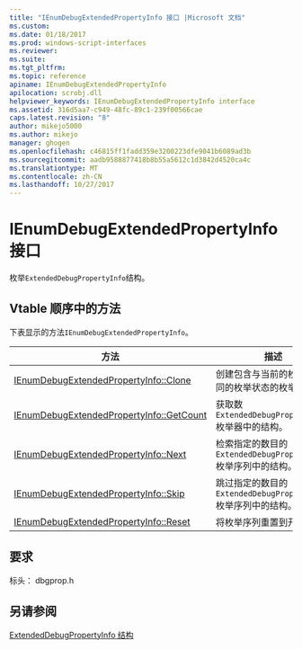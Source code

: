 ```yaml
---
title: "IEnumDebugExtendedPropertyInfo 接口 |Microsoft 文档"
ms.custom: 
ms.date: 01/18/2017
ms.prod: windows-script-interfaces
ms.reviewer: 
ms.suite: 
ms.tgt_pltfrm: 
ms.topic: reference
apiname: IEnumDebugExtendedPropertyInfo
apilocation: scrobj.dll
helpviewer_keywords: IEnumDebugExtendedPropertyInfo interface
ms.assetid: 316d5aa7-c949-48fc-89c1-239f00566cae
caps.latest.revision: "8"
author: mikejo5000
ms.author: mikejo
manager: ghogen
ms.openlocfilehash: c46815ff1fadd359e3200223dfe9041b6089ad3b
ms.sourcegitcommit: aadb9588877418b8b55a5612c1d3842d4520ca4c
ms.translationtype: MT
ms.contentlocale: zh-CN
ms.lasthandoff: 10/27/2017
---
```

# <a name="ienumdebugextendedpropertyinfo-interface"></a>IEnumDebugExtendedPropertyInfo 接口
枚举`ExtendedDebugPropertyInfo`结构。  
  
## <a name="methods-in-vtable-order"></a>Vtable 顺序中的方法  
 下表显示的方法`IEnumDebugExtendedPropertyInfo`。  
  
|方法|描述|  
|------------|-----------------|  
|[IEnumDebugExtendedPropertyInfo::Clone](../../winscript/reference/ienumdebugextendedpropertyinfo-clone.md)|创建包含与当前的枚举器相同的枚举状态的枚举。|  
|[IEnumDebugExtendedPropertyInfo::GetCount](../../winscript/reference/ienumdebugextendedpropertyinfo-getcount.md)|获取数`ExtendedDebugPropertyInfo`枚举器中的结构。|  
|[IEnumDebugExtendedPropertyInfo::Next](../../winscript/reference/ienumdebugextendedpropertyinfo-next.md)|检索指定的数目的`ExtendedDebugPropertyInfo`枚举序列中的结构。|  
|[IEnumDebugExtendedPropertyInfo::Skip](../../winscript/reference/ienumdebugextendedpropertyinfo-skip.md)|跳过指定的数目的`ExtendedDebugPropertyInfo`枚举序列中的结构。|  
|[IEnumDebugExtendedPropertyInfo::Reset](../../winscript/reference/ienumdebugextendedpropertyinfo-reset.md)|将枚举序列重置到开头。|  
  
## <a name="requirements"></a>要求  
 标头： dbgprop.h  
  
## <a name="see-also"></a>另请参阅  
 [ExtendedDebugPropertyInfo 结构](../../winscript/reference/extendeddebugpropertyinfo-structure.md)